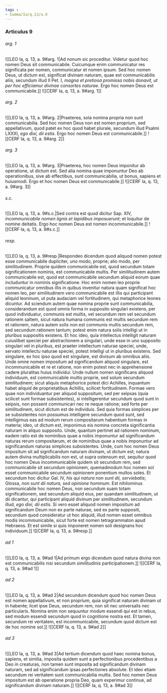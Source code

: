 ```yaml
---
tags : 
- Summa/Ia/q.13/a.9
---
```


### Articulus 9

###### arg. 1
![[LEO Ia, q. 13, a. 9#arg. 1|Ad nonum sic proceditur. Videtur quod hoc nomen Deus sit communicabile. Cuicumque enim communicatur res significata per nomen, communicatur et nomen ipsum. Sed hoc nomen Deus, ut dictum est, significat divinam naturam, quae est communicabilis aliis, secundum illud II Pet. I, *magna et pretiosa promissa nobis donavit, ut per hoc efficiamur divinae consortes naturae*. Ergo hoc nomen Deus est communicabile.]]
![[CERF Ia, q. 13, a. 9#arg. 1]]

###### arg. 2
![[LEO Ia, q. 13, a. 9#arg. 2|Praeterea, sola nomina propria non sunt communicabilia. Sed hoc nomen Deus non est nomen proprium, sed appellativum, quod patet ex hoc quod habet plurale, secundum illud Psalmi LXXXI, *ego dixi, dii estis*. Ergo hoc nomen Deus est communicabile.]]
![[CERF Ia, q. 13, a. 9#arg. 2]]

###### arg. 3
![[LEO Ia, q. 13, a. 9#arg. 3|Praeterea, hoc nomen Deus imponitur ab operatione, ut dictum est. Sed alia nomina quae imponuntur Deo ab operationibus, sive ab effectibus, sunt communicabilia, ut bonus, sapiens et huiusmodi. Ergo et hoc nomen Deus est communicabile.]]
![[CERF Ia, q. 13, a. 9#arg. 3]]

###### s.c.
![[LEO Ia, q. 13, a. 9#s.c.|Sed contra est quod dicitur Sap. XIV, *incommunicabile nomen lignis et lapidibus imposuerunt*; et loquitur de nomine deitatis. Ergo hoc nomen Deus est nomen incommunicabile.]]
![[CERF Ia, q. 13, a. 9#s.c.]]

###### resp.
![[LEO Ia, q. 13, a. 9#resp.|Respondeo dicendum quod aliquod nomen potest esse communicabile dupliciter, uno modo, proprie; alio modo, per similitudinem. Proprie quidem communicabile est, quod secundum totam significationem nominis, est communicabile multis. Per similitudinem autem communicabile est, quod est communicabile secundum aliquid eorum quae includuntur in nominis significatione. Hoc enim nomen leo proprie communicatur omnibus illis in quibus invenitur natura quam significat hoc nomen leo, per similitudinem vero communicabile est illis qui participant aliquid leoninum, ut puta audaciam vel fortitudinem, qui metaphorice leones dicuntur. Ad sciendum autem quae nomina proprie sunt communicabilia, considerandum est quod omnis forma in supposito singulari existens, per quod individuatur, communis est multis, vel secundum rem vel secundum rationem saltem, sicut natura humana communis est multis secundum rem et rationem, natura autem solis non est communis multis secundum rem, sed secundum rationem tantum; potest enim natura solis intelligi ut in pluribus suppositis existens. Et hoc ideo, quia intellectus intelligit naturam cuiuslibet speciei per abstractionem a singulari, unde esse in uno supposito singulari vel in pluribus, est praeter intellectum naturae speciei, unde, servato intellectu naturae speciei, potest intelligi ut in pluribus existens. Sed singulare, ex hoc ipso quod est singulare, est divisum ab omnibus aliis. Unde omne nomen impositum ad significandum aliquod singulare, est incommunicabile et re et ratione, non enim potest nec in apprehensione cadere pluralitas huius individui. Unde nullum nomen significans aliquod individuum, est communicabile multis proprie, sed solum secundum similitudinem; sicut aliquis metaphorice potest dici Achilles, inquantum habet aliquid de proprietatibus Achillis, scilicet fortitudinem. Formae vero quae non individuantur per aliquod suppositum, sed per seipsas (quia scilicet sunt formae subsistentes), si intelligerentur secundum quod sunt in seipsis, non possent communicari nec re neque ratione; sed forte per similitudinem, sicut dictum est de individuis. Sed quia formas simplices per se subsistentes non possumus intelligere secundum quod sunt, sed intelligimus eas ad modum rerum compositarum habentium formas in materia; ideo, ut dictum est, imponimus eis nomina concreta significantia naturam in aliquo supposito. Unde, quantum pertinet ad rationem nominum, eadem ratio est de nominibus quae a nobis imponuntur ad significandum naturas rerum compositarum, et de nominibus quae a nobis imponuntur ad significandum naturas simplices subsistentes. Unde, cum hoc nomen Deus impositum sit ad significandum naturam divinam, ut dictum est; natura autem divina multiplicabilis non est, ut supra ostensum est, sequitur quod hoc nomen Deus incommunicabile quidem sit secundum rem, sed communicabile sit secundum opinionem, quemadmodum hoc nomen sol esset communicabile secundum opinionem ponentium multos soles. Et secundum hoc dicitur Gal. IV, *his qui natura non sunt dii, serviebatis*; Glossa, *non sunt dii natura, sed opinione hominum*. Est nihilominus communicabile hoc nomen Deus, non secundum suam totam significationem, sed secundum aliquid eius, per quandam similitudinem, ut dii dicantur, qui participant aliquid divinum per similitudinem, secundum illud, *ego dixi, dii estis*. Si vero esset aliquod nomen impositum ad significandum Deum non ex parte naturae, sed ex parte suppositi, secundum quod consideratur ut hoc aliquid, illud nomen esset omnibus modis incommunicabile, sicut forte est nomen tetragrammaton apud Hebraeos. Et est simile si quis imponeret nomen soli designans hoc individuum.]]
![[CERF Ia, q. 13, a. 9#resp.]]

###### ad 1
![[LEO Ia, q. 13, a. 9#ad 1|Ad primum ergo dicendum quod natura divina non est communicabilis nisi secundum similitudinis participationem.]]
![[CERF Ia, q. 13, a. 9#ad 1]]

###### ad 2
![[LEO Ia, q. 13, a. 9#ad 2|Ad secundum dicendum quod hoc nomen Deus est nomen appellativum, et non proprium, quia significat naturam divinam ut in habente; licet ipse Deus, secundum rem, non sit nec universalis nec particularis. Nomina enim non sequuntur modum essendi qui est in rebus, sed modum essendi secundum quod in cognitione nostra est. Et tamen, secundum rei veritatem, est incommunicabile, secundum quod dictum est de hoc nomine sol.]]
![[CERF Ia, q. 13, a. 9#ad 2]]

###### ad 3
![[LEO Ia, q. 13, a. 9#ad 3|Ad tertium dicendum quod haec nomina bonus, sapiens, et similia, imposita quidem sunt a perfectionibus procedentibus a Deo in creaturas, non tamen sunt imposita ad significandum divinam naturam, sed ad significandum ipsas perfectiones absolute. Et ideo etiam secundum rei veritatem sunt communicabilia multis. Sed hoc nomen Deus impositum est ab operatione propria Deo, quam experimur continue, ad significandum divinam naturam.]]
![[CERF Ia, q. 13, a. 9#ad 3]]

